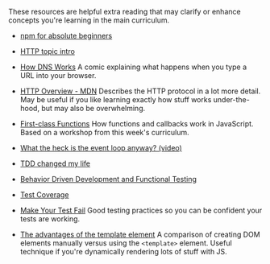 These resources are helpful extra reading that may clarify or enhance concepts you're learning in the main curriculum.

- [npm for absolute beginners](https://www.youtube.com/watch?v=UYz-9UaUp2E)
- [HTTP topic intro](https://fac-slides.netlify.app/slides/http/)
- [How DNS Works](https://howdns.works)
  A comic explaining what happens when you type a URL into your browser.
- [HTTP Overview - MDN](https://developer.mozilla.org/en-US/docs/Web/HTTP/Overview)
  Describes the HTTP protocol in a lot more detail. May be useful if you like learning exactly how stuff works under-the-hood, but may also be overwhelming.
- [First-class Functions](https://oliverjam.es/blog/first-class-functions/)
  How functions and callbacks work in JavaScript. Based on a workshop from this week's curriculum.
- [What the heck is the event loop anyway? (video)](https://2014.jsconf.eu/speakers/philip-roberts-what-the-heck-is-the-event-loop-anyway.html)

- [TDD changed my life](https://medium.com/javascript-scene/tdd-changed-my-life-5af0ce099f80)
- [Behavior Driven Development and Functional Testing](https://medium.com/javascript-scene/behavior-driven-development-bdd-and-functional-testing-62084ad7f1f2)
- [Test Coverage](https://www.martinfowler.com/bliki/TestCoverage.html)

- [Make Your Test Fail](https://kentcdodds.com/blog/make-your-test-fail)
  Good testing practices so you can be confident your tests are working.
- [The advantages of the template element](https://codepen.io/oliverjam/pen/yLNEOQO?editors=1010)
  A comparison of creating DOM elements manually versus using the `<template>` element. Useful technique if you're dynamically rendering lots of stuff with JS.